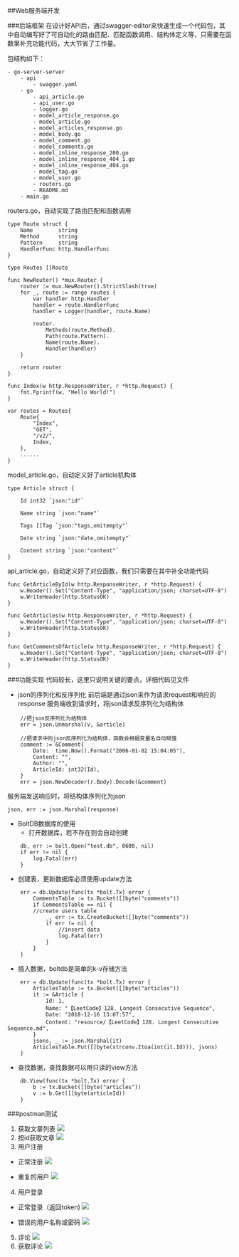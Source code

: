 ##Web服务端开发

###后端框架
在设计好API后，通过swagger-editor来快速生成一个代码包，其中自动编写好了可自动化的路由匹配、匹配函数调用、结构体定义等，只需要在函数里补充功能代码，大大节省了工作量。

包结构如下：
```
- go-server-server
	- api
		- swagger.yaml
	- go
		- api_article.go
		- api_user.go
		- logger.go
		- model_article_response.go
		- model_article.go
		- model_articles_response.go
		- model_body.go
		- model_comment.go
		- model_comments.go
		- model_inline_response_200.go
		- model_inline_response_404_1.go
		- model_inline_response_404.go
		- model_tag.go
		- model_user.go
		- routers.go
		- README.md
	- main.go
```
routers.go，自动实现了路由匹配和函数调用
```
type Route struct {
	Name        string
	Method      string
	Pattern     string
	HandlerFunc http.HandlerFunc
}

type Routes []Route

func NewRouter() *mux.Router {
	router := mux.NewRouter().StrictSlash(true)
	for _, route := range routes {
		var handler http.Handler
		handler = route.HandlerFunc
		handler = Logger(handler, route.Name)

		router.
			Methods(route.Method).
			Path(route.Pattern).
			Name(route.Name).
			Handler(handler)
	}

	return router
}

func Index(w http.ResponseWriter, r *http.Request) {
	fmt.Fprintf(w, "Hello World!")
}

var routes = Routes{
	Route{
		"Index",
		"GET",
		"/v2/",
		Index,
	},
	......
}
```
model_article.go，自动定义好了article机构体
```
type Article struct {

	Id int32 `json:"id"`

	Name string `json:"name"`

	Tags []Tag `json:"tags,omitempty"`

	Date string `json:"date,omitempty"`

	Content string `json:"content"`
}

```
api_article.go，自动定义好了对应函数，我们只需要在其中补全功能代码
```
func GetArticleById(w http.ResponseWriter, r *http.Request) {
	w.Header().Set("Content-Type", "application/json; charset=UTF-8")
	w.WriteHeader(http.StatusOK)
}

func GetArticles(w http.ResponseWriter, r *http.Request) {
	w.Header().Set("Content-Type", "application/json; charset=UTF-8")
	w.WriteHeader(http.StatusOK)
}

func GetCommentsOfArticle(w http.ResponseWriter, r *http.Request) {
	w.Header().Set("Content-Type", "application/json; charset=UTF-8")
	w.WriteHeader(http.StatusOK)
}
```
###功能实现
代码较长，这里只说明关键的要点，详细代码见文件
- json的序列化和反序列化
前后端是通过json来作为请求request和响应的response
服务端收到请求时，将json请求反序列化为结构体
```
	//把json反序列化为结构体
	err = json.Unmarshal(v, &article)
	
	//把请求中的json反序列化为结构体，函数会根据变量名自动赋值
	comment := &Comment{
		Date:  time.Now().Format("2006-01-02 15:04:05"),
		Content: "",
		Author: "",
		ArticleId: int32(Id),
	}
	err = json.NewDecoder(r.Body).Decode(&comment)
```
服务端发送响应时，将结构体序列化为json
```
json, err := json.Marshal(response)
```
- BoltDB数据库的使用
  - 打开数据库，若不存在则会自动创建
```
	db, err := bolt.Open("test.db", 0600, nil)
    if err != nil {
        log.Fatal(err)
	}
```
  - 创建表，更新数据库必须使用update方法
```
	err = db.Update(func(tx *bolt.Tx) error {
		CommentsTable := tx.Bucket([]byte("comments"))
		if CommentsTable == nil {
		//create users table
			_, err := tx.CreateBucket([]byte("comments"))
			if err != nil {
				//insert data
				log.Fatal(err)
			}
		}
	}
```
  - 插入数据，boltdb是简单的k-v存储方法
```
	err = db.Update(func(tx *bolt.Tx) error {
		ArticlesTable := tx.Bucket([]byte("articles"))
		it := &Article {
			Id: 1,
			Name: "【LeetCode】128. Longest Consecutive Sequence",
			Date: "2018-12-16 13:07:57",
			Content: "resource/【LeetCode】128. Longest Consecutive Sequence.md",
		}
		jsons, _ := json.Marshal(it)
		ArticlesTable.Put([]byte(strconv.Itoa(int(it.Id))), jsons)
	}
```
  - 查找数据，查找数据可以用只读的view方法
```
	db.View(func(tx *bolt.Tx) error {
		b := tx.Bucket([]byte("articles"))
		v := b.Get([]byte(articleId))
	}
```

###postman测试
1. 获取文章列表
![](img/articles.png)
2. 按id获取文章
![](img/article.png)
3. 用户注册


 - 正常注册
![](img/signup1.png)


 - 重复的用户
![](img/signup2.png)
4. 用户登录


 - 正常登录（返回token)
![](img/signin1.png)


 - 错误的用户名称或密码
![](img/signin2.png)
5. 评论
![](img/comment.png)
6. 获取评论
![](img/comments.png)